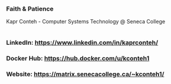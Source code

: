 ### Faith & Patience

Kapr Conteh -
Computer Systems Technology @ Seneca College
#
### LinkedIn: https://www.linkedin.com/in/kaprconteh/
### Docker Hub: https://hub.docker.com/u/kconteh1
### Website: https://matrix.senecacollege.ca/~kconteh1/
